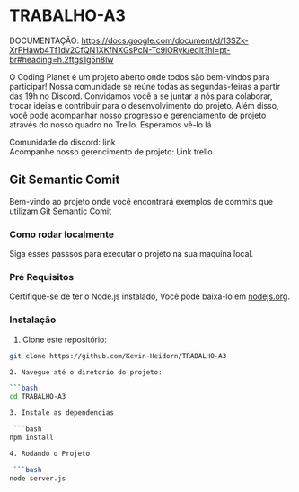 # TRABALHO-A3

DOCUMENTAÇÃO: https://docs.google.com/document/d/13SZk-XrPHawb4Tf1dv2CfQN1XKfNXGsPcN-Tc9iORyk/edit?hl=pt-br#heading=h.2ftgs1g5n8lw

O Coding Planet é um projeto aberto onde todos são bem-vindos para participar! Nossa comunidade se reúne todas as segundas-feiras a partir das 19h no Discord. Convidamos você a se juntar a nós para colaborar, trocar ideias e contribuir para o desenvolvimento do projeto. Além disso, você pode acompanhar nosso progresso e gerenciamento de projeto através do nosso quadro no Trello. Esperamos vê-lo lá

Comunidade do discord: link  
Acompanhe nosso gerencimento de projeto: Link trello



## Git Semantic Comit

Bem-vindo ao projeto onde você encontrará exemplos de commits que utilizam Git Semantic Comit

### Como rodar localmente

Siga esses passsos para executar o projeto na sua maquina local.

### Pré Requisitos

Certifique-se de ter o Node.js instalado, Você pode baixa-lo em [nodejs.org](https://nodejs.org/en/download).

### Instalação 

 1. Clone este repositório:

  ```bash
git clone https://github.com/Kevin-Heidorn/TRABALHO-A3

 2. Navegue até o diretorio do projeto:

  ```bash
 cd TRABALHO-A3

 3. Instale as dependencias

   ```bash
npm install

 4. Rodando o Projeto

   ```bash
node server.js
